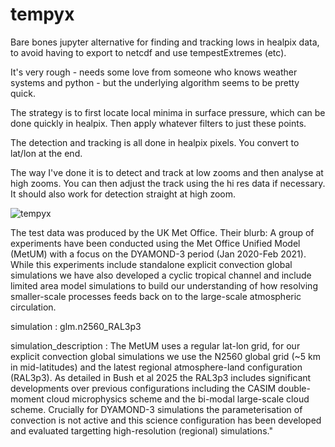 # tempyx

Bare bones jupyter alternative for finding and tracking lows in healpix data, to avoid having to export to netcdf and use tempestExtremes (etc).

It's very rough - needs some love from someone who knows weather systems and python - but the underlying algorithm seems to be pretty quick.

The strategy is to first locate local minima in surface pressure, which can be done quickly in healpix.  Then apply whatever filters to just these points.

The detection and tracking is all done in healpix pixels.  You convert to lat/lon at the end.

The way I've done it is to detect and track at low zooms and then analyse at high zooms.  You can then adjust the track using the hi res data if necessary.  It should also work for detection straight at high zoom.

![tempyx](https://github.com/user-attachments/assets/1c29107b-7cb2-43e0-91d8-cddfb72d7f04)


The test data was produced by the UK Met Office.  Their blurb: 
A group of experiments have been conducted using the Met Office Unified Model (MetUM) with a focus on the DYAMOND-3 period (Jan 2020-Feb 2021). While this experiments include standalone explicit convection global simulations we have also developed a cyclic tropical channel and include limited area model simulations to build our understanding of how resolving smaller-scale processes feeds back on to the large-scale atmospheric circulation.

simulation : 
glm.n2560_RAL3p3

simulation_description :
The MetUM uses a regular lat-lon grid, for our explicit convection global simulations we use the N2560 global grid (~5 km in mid-latitudes) and the latest regional atmosphere-land configuration (RAL3p3). As detailed in Bush et al 2025 the RAL3p3 includes significant developments over previous configurations including the CASIM double-moment cloud microphysics scheme and the bi-modal large-scale cloud scheme. Crucially for DYAMOND-3 simulations the parameterisation of convection is not active and this science configuration has been developed and evaluated targetting high-resolution (regional) simulations."
